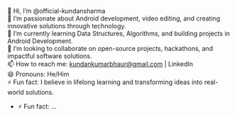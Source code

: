 👋 Hi, I’m @official-kundansharma
<br>
👀 I’m passionate about Android development, video editing, and creating innovative solutions through technology.
<br>
🌱 I’m currently learning Data Structures, Algorithms, and building projects in Android Development.
<br>
💞️ I’m looking to collaborate on open-source projects, hackathons, and impactful software solutions.
<br>
📫 How to reach me: kundankumarbhaur@gmail.com | LinkedIn
<br>
😄 Pronouns: He/Him
<br>
⚡ Fun fact: I believe in lifelong learning and transforming ideas into real-world solutions.
<br>
- ⚡ Fun fact: ...

<!---
official-kundansharma/official-kundansharma is a ✨ special ✨ repository because its `README.md` (this file) appears on your GitHub profile.
You can click the Preview link to take a look at your changes.
--->
